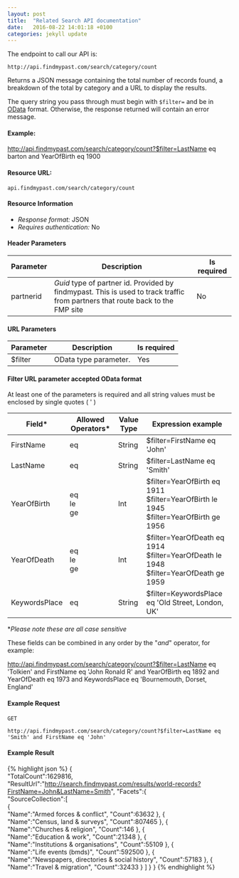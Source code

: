 ```yaml
---
layout: post
title:  "Related Search API documentation"
date:   2016-08-22 14:01:18 +0100
categories: jekyll update
---
```


The endpoint to call our API is:

```
http://api.findmypast.com/search/category/count
```

Returns a JSON message containing the total number of records found, a breakdown of the total by category and a URL to display the results.

The query string you pass through must begin with `$filter=` and be in [OData](http://www.odata.org/) format. Otherwise, the response returned will contain an error message.

#### Example:

<a href="http://api.findmypast.com/search/category/count?$filter=LastName%20eq%20barton%20and%20YearOfBirth%20eq%201900">http://api.findmypast.com/search/category/count?$filter=LastName eq barton and YearOfBirth eq 1900</a>

#### Resource URL:

```
api.findmypast.com/search/category/count
```

#### Resource Information

* *Response format:* JSON
* *Requires authentication:* No

#### Header Parameters

| Parameter  | Description | Is required |
| - | - | - |
| partnerid | *Guid* type of partner id. Provided by findmypast. This is used to track traffic from partners that route back to the FMP site | No |

#### URL Parameters

| Parameter | Description | Is required |
| - | - | - |
| $filter | OData type parameter. | Yes |

#### Filter URL parameter accepted OData format
At least one of the parameters is required and all string values must be enclosed by single quotes ( ' )

| Field* | Allowed Operators* | Value Type | Expression example |
| - | - | - | - |
| FirstName | eq | String | $filter=FirstName eq 'John' |
| LastName | eq | String | $filter=LastName eq 'Smith' |
| YearOfBirth | eq <br/> le <br/> ge | Int | $filter=YearOfBirth eq 1911 <br/> $filter=YearOfBirth le 1945 <br/> $filter=YearOfBirth ge 1956 |
| YearOfDeath | eq <br/> le <br/> ge | Int | $filter=YearOfDeath eq 1914 <br/> $filter=YearOfDeath le 1948 <br/> $filter=YearOfDeath ge 1959 |
| KeywordsPlace | eq | String | $filter=KeywordsPlace eq 'Old Street, London, UK' |

​\**Please note these are all case sensitive*​

These fields can be combined in any order by the "*and*" operator, for example:

<a href="http://api.findmypast.com/search/category/count?$filter=LastName%20eq%20%27Tolkien%27%20and%20FirstName%20eq%20%27John%20Ronald%20R%27%20and%20YearOfBirth%20eq%201892%20and%20YearOfDeath%20eq%201973%20and%20KeywordsPlace%20eq%20%27Bournemouth,%20Dorset,%20England%27">http://api.findmypast.com/search/category/count?$filter=LastName eq 'Tolkien' and FirstName eq 'John Ronald R' and YearOfBirth eq 1892 and YearOfDeath eq 1973 and KeywordsPlace eq 'Bournemouth, Dorset, England'</a>

#### Example Request

```
GET

http://api.findmypast.com/search/category/count?$filter=LastName eq 'Smith' and FirstName eq 'John'
```

#### Example Result

{% highlight json %}
{  
   "TotalCount":1629816,
   "ResultUrl":"http://search.findmypast.com/results/world-records?FirstName=John&LastName=Smith",
   "Facets":{  
      "SourceCollection":[  
         {  
            "Name":"Armed forces & conflict",
            "Count":63632
         },
         {  
            "Name":"Census, land & surveys",
            "Count":807465
         },
         {  
            "Name":"Churches & religion",
            "Count":146
         },
         {  
            "Name":"Education & work",
            "Count":21348
         },
         {  
            "Name":"Institutions & organisations",
            "Count":55109
         },
         {  
            "Name":"Life events (bmds)",
            "Count":592500
         },
         {  
            "Name":"Newspapers, directories & social history",
            "Count":57183
         },
         {  
            "Name":"Travel & migration",
            "Count":32433
         }
      ]
   }
}
{% endhighlight %}
